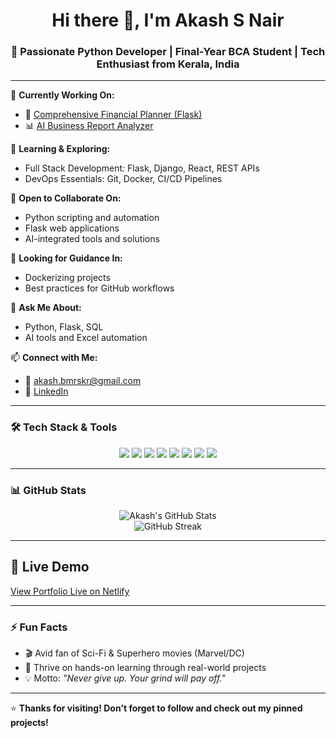<h1 align="center">Hi there 👋, I'm Akash S Nair</h1>
<h3 align="center">🚀 Passionate Python Developer | Final-Year BCA Student | Tech Enthusiast from Kerala, India</h3>

---

🔭 **Currently Working On:**
- 🧮 [Comprehensive Financial Planner (Flask)](https://github.com/webxastra/finance-app)
- 📊 [AI Business Report Analyzer](https://github.com/webxastra/business_analyzer)

🌱 **Learning & Exploring:**
- Full Stack Development: Flask, Django, React, REST APIs
- DevOps Essentials: Git, Docker, CI/CD Pipelines

👯 **Open to Collaborate On:**
- Python scripting and automation
- Flask web applications
- AI-integrated tools and solutions

🤝 **Looking for Guidance In:**
- Dockerizing projects
- Best practices for GitHub workflows

💬 **Ask Me About:**
- Python, Flask, SQL
- AI tools and Excel automation

📫 **Connect with Me:**
- 📧 [akash.bmrskr@gmail.com](mailto:akash.bmrskr@gmail.com)
- 💼 [LinkedIn](https://www.linkedin.com/in/aakash-s-nair)

---

### 🛠️ Tech Stack & Tools

<p align="center">
  <img src="https://img.shields.io/badge/Python-3776AB?style=for-the-badge&logo=python&logoColor=white"/>
  <img src="https://img.shields.io/badge/Flask-000000?style=for-the-badge&logo=flask&logoColor=white"/>
  <img src="https://img.shields.io/badge/React-61DAFB?style=for-the-badge&logo=react&logoColor=black"/>
  <img src="https://img.shields.io/badge/HTML5-E34F26?style=for-the-badge&logo=html5&logoColor=white"/>
  <img src="https://img.shields.io/badge/CSS3-1572B6?style=for-the-badge&logo=css3&logoColor=white"/>
  <img src="https://img.shields.io/badge/SQLite-003B57?style=for-the-badge&logo=sqlite&logoColor=white"/>
  <img src="https://img.shields.io/badge/Docker-2496ED?style=for-the-badge&logo=docker&logoColor=white"/>
  <img src="https://img.shields.io/badge/GitHub-100000?style=for-the-badge&logo=github&logoColor=white"/>
</p>

---

### 📊 GitHub Stats

<p align="center">
  <img src="https://github-readme-stats.vercel.app/api?username=webxastra&show_icons=true&theme=radical" alt="Akash's GitHub Stats"/>
  <br>
  <img src="https://github-readme-streak-stats.herokuapp.com?user=webxastra&theme=radical&date_format=M%20j%5B%2C%20Y%5D" alt="GitHub Streak"/>
</p>

---

## 🚀 Live Demo

[View Portfolio Live on Netlify](https://akash-s-nair.netlify.app/)

---

### ⚡ Fun Facts

- 🎬 Avid fan of Sci-Fi & Superhero movies (Marvel/DC)
- 🧠 Thrive on hands-on learning through real-world projects
- 💡 Motto: _"Never give up. Your grind will pay off."_

---

⭐ **Thanks for visiting! Don't forget to follow and check out my pinned projects!**
